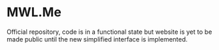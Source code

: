 # MWL.Me
 Official repository, code is in a functional state but website is yet to be made public until the new simplified interface is implemented.
